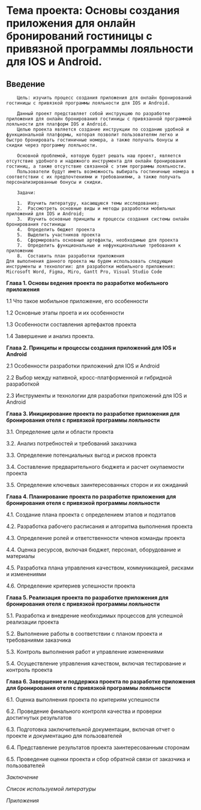 # **Тема проекта**: Основы создания приложения для онлайн бронирований гостиницы с привязной программы лояльности для IOS и Android.  
## **Введение**
        Цель: изучить процесс создания приложения для онлайн бронирований гостиницы с привязкой программы лояльности для IOS и Android.

        Данный проект представляет собой инструкцию по разработке приложения для онлайн бронирования гостиницы с привязанной программой лояльности для платформ IOS и Android. 
        Целью проекта является создание инструкции по созданию удобной и функциональной платформы, которая позволит пользователям легко и быстро бронировать гостиничные номера, а также получать бонусы и скидки через программу лояльности.
    
        Основной проблемой, которую будет решать наш проект, является отсутствие удобного и надежного инструмента для онлайн бронирования гостиниц, а также отсутствие связанной с этим программы лояльности. 
        Пользователи будут иметь возможность выбирать гостиничные номера в соответствии с их предпочтениями и требованиями, а также получать персонализированные бонусы и скидки.

        Задачи:

        1.	Изучить литературу, касающуюся темы исследования;
        2.	Рассмотреть основные виды и методы разработки мобильных приложений для IOS и Android;
        3.	Изучить основные принципы и процессы создания системы онлайн бронирования гостиницы
        4.	Определить бюджет проекта
        5.	Выделить участников проекта
        6.	Сформировать основные артефакты, необходимые для проекта
        7.	Определить функциональные и нефункциональные требования к приложению
        8.	Составить план разработки приложения
    Для выполнения данного проекта мы будем использовать следующие инструменты и технологии: для разработки мобильного приложения: Microsoft Word, Figma, Miro, Gantt Pro, Visual Studio Code

**Глава 1. Основы ведения проекта по разработке мобильного приложения**   

1.1 Что такое мобильное приложение, его особенности   

1.2 Основные этапы проета и их особенности  

1.3 Особенности составления артефактов проекта   

1.4 Завершение и анализ проекта. 

**Глава 2. Принципы и процессы создания приложений для IOS и Android**   

2.1 Особенности разработки приложений для IOS и Android 

2.2 Выбор между нативной, кросс-платформенной и гибридной разработкой

2.3 Инструменты и технологии для разработки приложений для IOS и Android   

**Глава 3. Инициирование проекта по разработке приложения для бронирования отеля с привязкой программы лояльности**  

3.1. Определение цели и области проекта

3.2. Анализ потребностей и требований заказчика

3.3. Определение потенциальных выгод и рисков проекта

3.4. Составление предварительного бюджета и расчет окупаемости проекта

3.5. Определение ключевых заинтересованных сторон и их ожиданий 

**Глава 4. Планирование проекта по разработке приложения для бронирования отеля с привязкой программы лояльности**

4.1. Создание плана проекта с определением этапов и подэтапов

4.2. Разработка рабочего расписания и алгоритма выполнения проекта

4.3. Определение ролей и ответственности членов команды проекта

4.4. Оценка ресурсов, включая бюджет, персонал, оборудование и материалы

4.5. Разработка плана управления качеством, коммуникацией, рисками и изменениями

4.6. Определение критериев успешности проекта

**Глава 5. Реализация проекта по разработке приложения для бронирования отеля с привязкой программы лояльности**

5.1. Разработка и внедрение необходимых процессов для успешной реализации проекта

5.2. Выполнение работы в соответствии с планом проекта и требованиями заказчика

5.3. Контроль выполнения работ и управление изменениями

5.4. Осуществление управления качеством, включая тестирование и контроль проекта

**Глава 6. Завершение и поддержка проекта по разработке приложения для бронирования отеля с привязкой программы лояльности**

6.1. Оценка выполнения проекта по критериям успешности

6.2. Проведение финального контроля качества и проверки достигнутых результатов

6.3. Подготовка заключительной документации, включая отчет о проекте и документацию для пользователей

6.4. Представление результатов проекта заинтересованным сторонам

6.5. Проведение оценки проекта и сбор обратной связи от заказчика и пользователей

_Заключение_  

_Список используемой литературы_  

_Приложения_